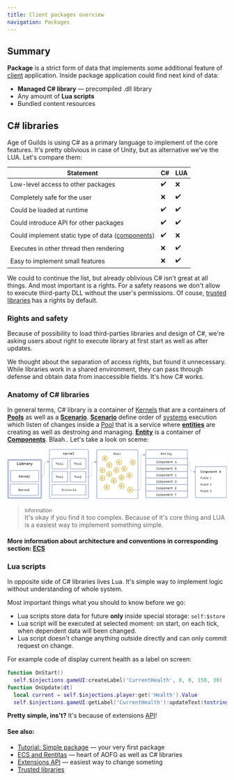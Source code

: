 ```yaml
---
title: Client packages overview
navigation: Packages
---
```


## Summary
**Package** is a strict form of data that implements some additional feature of [client] application. Inside package application could find next kind of data:
- **Managed C# library** — precompiled .dll library
- Any amount of **Lua scripts** 
- Bundled content resources

## C# libraries
Age of Guilds is using C# as a primary language to implement of the core features. It's pretty oblivious in case of Unity, but as alternative we've the LUA. Let's compare them:

Statement                                                      | C# | LUA
--------                                                       |----|-----
Low-level access to other packages                             | ✔️️ | ❌ 
Completely safe for the user                                   | ❌ | ✔️️ 
Could be loaded at runtime                                     | ✔️️ | ✔️️ 
Could introduce API for other packages                         | ✔️️ | ✔️️ 
Could implement static type of data ([components][Components]) | ✔️️ | ❌ 
Executes in other thread then rendering                        | ❌ | ✔️️ 
Easy to implement small features                               | ❌ | ✔️️ 

We could to continue the list, but already oblivious C# isn't great at all things. And most important is a rights. For a safety reasons we don't allow to execute third-party DLL without the user's permissions. Of couse, [trusted libraries] has a rights by default. 

### Rights and safety
Because of possibility to load third-parties libraries and design of C#, we're asking users about right to execute library at first start as well as after updates. 

We thought about the separation of access rights, but found it unnecessary. While libraries work in a shared environment, they can pass through defense and obtain data from inaccessible fields. It's how C# works.

### Anatomy of C# libraries
In general terms, C# library is a container of [Kernels][Kernel] that are a containers of **[Pools][Pool]** as well as a **[Scenario]**. **[Scenario]** define order of [systems] execution which listen of changes inside a [Pool] that is a service where **[entities][Entity]** are creating as well as destroing and managing. **[Entity]** is a container of **[Components]**. Blaah.. Let's take a look on sceme:

![](/_static/anatomy-0.png)

> <small>Information</small><br/>
> It's okay if you find it too complex. Because of it's core thing and LUA is a easiest way to implement something simple.

#### More information about architecture and conventions in corresponding section: [ECS](/client/ecs.md)

### Lua scripts
In opposite side of C# libraries lives Lua. It's simple way to implement logic without understanding of whole system.

Most important things what you should to know before we go:
- Lua scripts store data for future **only** inside special storage: `self:$store`
- Lua script will be executed at selected moment: on start, on each tick, when dependent data will been changed.
- Lua script doesn't change anything outside directly and can only commit request on change.

For example code of display current health as a label on screen:
```lua
function OnStart() 
  self.$injections.gameUI:createLabel('CurrentHealth', 0, 0, 150, 30)
function OnUpdate(dt)
  local current = self.$injections.player:get('Health').Value
  self.$injections.gameUI:getLabel('CurrentHealth'):updateText(tostring(current))
```

**Pretty simple, ins't?** It's because of extensions [API](/client/api/README.md)!

#### See also:
- [Tutorial: Simple package](/guides/simple/README.md) — your very first package
- [ECS and Rentitas](/client/ecs.md) — heart of AOFG as well as C# libraries
- [Extensions API](/client/api/README.md) — easiest way to change someting
- [Trusted libraries](/client/trusted.md)


[client]:/client/README.md
[IPackage]:/api/client/IPackage.md
[Kernel]:/api/client/Kernel.md
[Components]:/client/ecs.md#Component
[Entity]:/client/ecs.md#Entity
[Systems]:/client/ecs.md#Sytems
[Pool]:/client/ecs.md#Pool
[Scenario]:/client/ecs.md#Scenario
[Trusted libraries]:/client/packages.md#Trusted